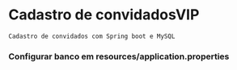 # Cadastro de convidadosVIP
    Cadastro de convidados com Spring boot e MySQL
### Configurar banco em resources/application.properties
